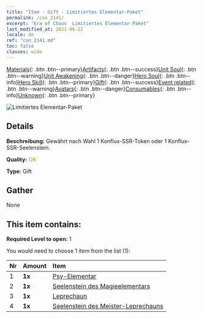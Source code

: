 ```yaml
---
title: "Item - Gift - Limitiertes Elementar-Paket"
permalink: /con_2141/
excerpt: "Era of Chaos  Limitiertes Elementar-Paket"
last_modified_at: 2021-06-22
locale: de
ref: "con_2141.md"
toc: false
classes: wide
---
```

 [Materials](/ItemsDE/){: .btn .btn--primary}[Artifacts](/ItemsDE/Artifacts/){: .btn .btn--success}[Unit Soul](/ItemsDE/UnitSoul/){: .btn .btn--warning}[Unit Awakening](/ItemsDE/UnitAwakening/){: .btn .btn--danger}[Hero Soul](/ItemsDE/HeroSoul/){: .btn .btn--info}[Hero Skill](/ItemsDE/HeroSkill/){: .btn .btn--primary}[Gift](/ItemsDE/Gift/){: .btn .btn--success}[Event related](/ItemsDE/Events/){: .btn .btn--warning}[Avatars](/ItemsDE/Avatars/){: .btn .btn--danger}[Consumables](/ItemsDE/Consumables/){: .btn .btn--info}[Unknown](/ItemsDE/Unknown/){: .btn .btn--primary}

 ![Limitiertes Elementar-Paket](/images/t/i_994007.png)

## Details
 **Beschreibung:** Gewährt nach Wahl 1 Konflux-SSR-Token oder 1 Konflux-SSR-Seelenstein.

 **Quality:** <span style="color: #FF8C00">OK</span>

 **Type:** Gift

## Gather

  None

## This item contains:

 **Required Level to open:** 1

 You would need to choose 1 item from the list (1):

  | Nr | Amount |     Item    |
  |:---|:-------|:------------|
  | 1 |  **1x** | [Psy-Elementar](/ItemsDE/unt_267/) |  | 
  | 2 |  **1x** | [Seelenstein des Magieelementars](/ItemsDE/unt_347/) |  | 
  | 3 |  **1x** | [Leprechaun](/ItemsDE/unt_270/) |  | 
  | 4 |  **1x** | [Seelenstein des Meister-Leprechauns](/ItemsDE/unt_349/) |  | 
